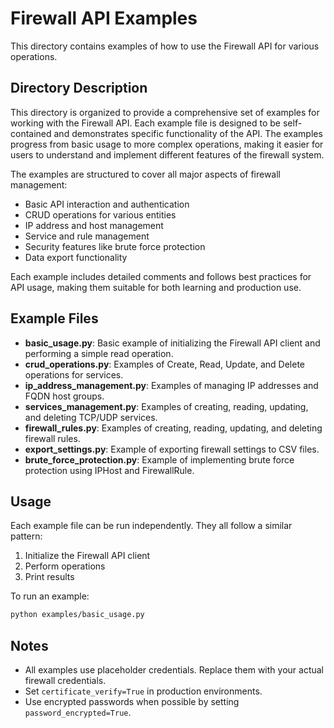 # Firewall API Examples

This directory contains examples of how to use the Firewall API for various operations.

## Directory Description
This directory is organized to provide a comprehensive set of examples for working with the Firewall API. Each example file is designed to be self-contained and demonstrates specific functionality of the API. The examples progress from basic usage to more complex operations, making it easier for users to understand and implement different features of the firewall system.

The examples are structured to cover all major aspects of firewall management:
- Basic API interaction and authentication
- CRUD operations for various entities
- IP address and host management
- Service and rule management
- Security features like brute force protection
- Data export functionality

Each example includes detailed comments and follows best practices for API usage, making them suitable for both learning and production use.

## Example Files

- **basic_usage.py**: Basic example of initializing the Firewall API client and performing a simple read operation.
- **crud_operations.py**: Examples of Create, Read, Update, and Delete operations for services.
- **ip_address_management.py**: Examples of managing IP addresses and FQDN host groups.
- **services_management.py**: Examples of creating, reading, updating, and deleting TCP/UDP services.
- **firewall_rules.py**: Examples of creating, reading, updating, and deleting firewall rules.
- **export_settings.py**: Example of exporting firewall settings to CSV files.
- **brute_force_protection.py**: Example of implementing brute force protection using IPHost and FirewallRule.

## Usage

Each example file can be run independently. They all follow a similar pattern:

1. Initialize the Firewall API client
2. Perform operations
3. Print results

To run an example:

```bash
python examples/basic_usage.py
```

## Notes

- All examples use placeholder credentials. Replace them with your actual firewall credentials.
- Set `certificate_verify=True` in production environments.
- Use encrypted passwords when possible by setting `password_encrypted=True`. 